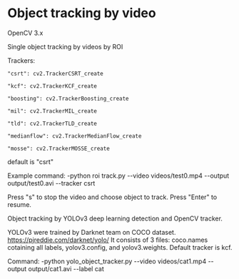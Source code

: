 # Object tracking by video

OpenCV 3.x 

Single object tracking by videos by ROI

Trackers: 

    "csrt": cv2.TrackerCSRT_create
    
    "kcf": cv2.TrackerKCF_create
    
    "boosting": cv2.TrackerBoosting_create
    
    "mil": cv2.TrackerMIL_create
    
    "tld": cv2.TrackerTLD_create
    
    "medianflow": cv2.TrackerMedianFlow_create
    
    "mosse": cv2.TrackerMOSSE_create

default is "csrt"

Example command: -python roi track.py --video videos/test0.mp4 --output output/test0.avi --tracker csrt

Press "s" to stop the video and choose object to track.
Press "Enter" to resume.

Object tracking by YOLOv3 deep learning detection and OpenCV tracker.

YOLOv3 were trained by Darknet team on COCO dataset. https://pjreddie.com/darknet/yolo/
It consists of 3 files: coco.names cotaining all labels, yolov3.config, and yolov3.weights.
Default tracker is kcf.

Command: -python yolo_object_tracker.py --video videos/cat1.mp4 --output output/cat1.avi --label cat 










